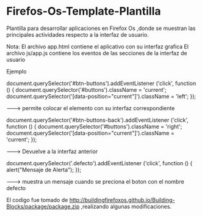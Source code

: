 Firefos-Os-Template-Plantilla
=============================

Plantilla para desarrollar aplicaciones en Firefox Os ,donde se muestran las principales actividades respecto a la interfaz de usuario.

Nota:
El archivo app.html contiene el aplicativo con su interfaz grafica
El archivo js/app.js contiene los eventos de las secciones de la interfaz de usuario

Ejemplo

document.querySelector('#btn-buttons').addEventListener ('click', function () {
  document.querySelector('#buttons').className = 'current';                                                                                                           
  document.querySelector('[data-position="current"]').className = 'left';
});

--->  permite colocar el elemento con su interfaz correspondiente

document.querySelector('#btn-buttons-back').addEventListener ('click', function () {
  document.querySelector('#buttons').className = 'right';                    
  document.querySelector('[data-position="current"]').className = 'current';
});

 --->  Devuelve a la interfaz anterior
 
document.querySelector('.defecto').addEventListener ('click', function () {                                                              
	alert("Mensaje de Alerta");
});

--->  muestra un mensaje cuando se preciona el boton con el nombre defecto

El codigo fue tomado de  http://buildingfirefoxos.github.io/Building-Blocks/package/package.zip ,realizando algunas modificaciones.
